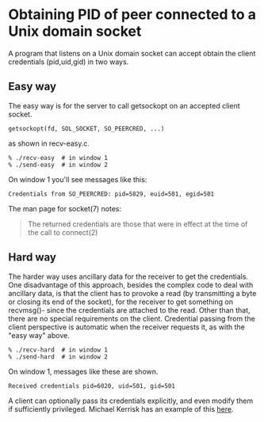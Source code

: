 # Obtaining PID of peer connected to a Unix domain socket

A program that listens on a Unix domain socket can accept obtain the client
credentials (pid,uid,gid) in two ways. 

## Easy way

The easy way is for the server to call getsockopt on an accepted client socket.

    getsockopt(fd, SOL_SOCKET, SO_PEERCRED, ...)

as shown in recv-easy.c. 

    % ./recv-easy  # in window 1
    % ./send-easy  # in window 2

On window 1 you'll see messages like this:

    Credentials from SO_PEERCRED: pid=5829, euid=501, egid=501

The man page for socket(7) notes:

> The  returned  credentials are those that were in effect at the time of the
> call to connect(2)

## Hard way

The harder way uses ancillary data for the receiver to get the credentials.
One disadvantage of this approach, besides the complex code to deal with
ancillary data, is that the client has to provoke a read (by transmitting
a byte or closing its end of the socket), for the receiver to get something
on recvmsg()- since the credentials are attached to the read. Other than
that, there are no special requirements on the client. Credential passing
from the client perspective is automatic when the receiver requests it, as 
with the "easy way" above. 

    % ./recv-hard  # in window 1
    % ./send-hard  # in window 2

On window 1, messages like these are shown.

    Received credentials pid=6020, uid=501, gid=501

A client can optionally pass its credentials explicitly, and even modify them
if sufficiently privileged. Michael Kerrisk has an example of this
[here](http://man7.org/tlpi/code/online/dist/sockets/scm_cred_send.c.html).

